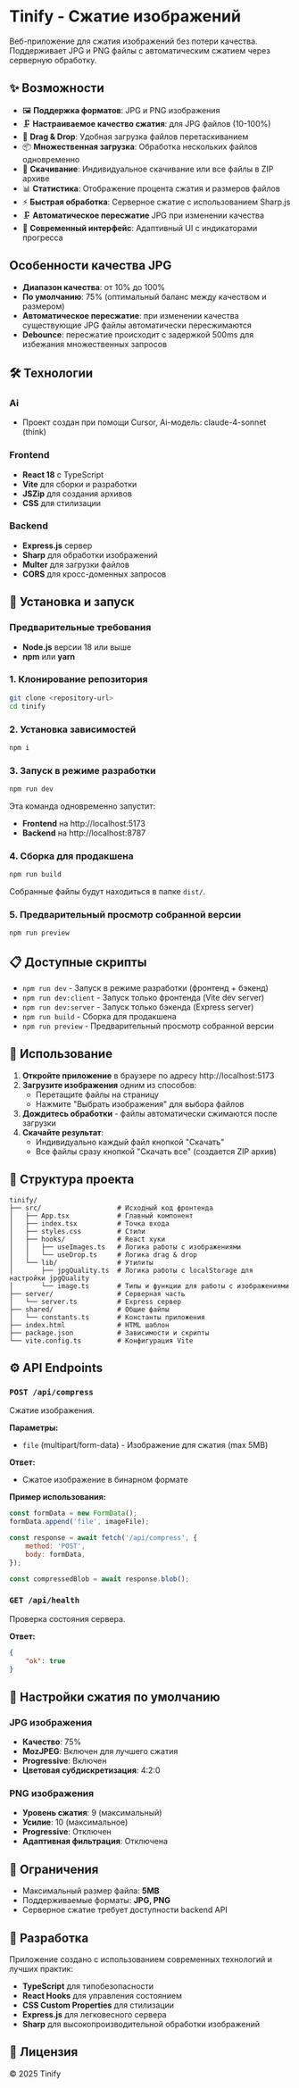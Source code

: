 # Tinify - Сжатие изображений

Веб-приложение для сжатия изображений без потери качества. Поддерживает JPG и PNG файлы с автоматическим сжатием через серверную обработку.

## ✨ Возможности

-   🖼️ **Поддержка форматов**: JPG и PNG изображения
-   🗜️ **Настраиваемое качество сжатия**: для JPG файлов (10-100%)
-   📁 **Drag & Drop**: Удобная загрузка файлов перетаскиванием
-   📦 **Множественная загрузка**: Обработка нескольких файлов одновременно
-   💾 **Скачивание**: Индивидуальное скачивание или все файлы в ZIP архиве
-   📊 **Статистика**: Отображение процента сжатия и размеров файлов
-   ⚡ **Быстрая обработка**: Серверное сжатие с использованием Sharp.js
-   🗜️ **Автоматическое пересжатие** JPG при изменении качества
-   🎨 **Современный интерфейс**: Адаптивный UI с индикаторами прогресса

## Особенности качества JPG

-   **Диапазон качества**: от 10% до 100%
-   **По умолчанию**: 75% (оптимальный баланс между качеством и размером)
-   **Автоматическое пересжатие**: при изменении качества существующие JPG файлы автоматически пересжимаются
-   **Debounce**: пересжатие происходит с задержкой 500ms для избежания множественных запросов

## 🛠️ Технологии

### Ai

-   Проект создан при помощи Cursor, Ai-модель: claude-4-sonnet (think)

### Frontend

-   **React 18** с TypeScript
-   **Vite** для сборки и разработки
-   **JSZip** для создания архивов
-   **CSS** для стилизации

### Backend

-   **Express.js** сервер
-   **Sharp** для обработки изображений
-   **Multer** для загрузки файлов
-   **CORS** для кросс-доменных запросов

## 🚀 Установка и запуск

### Предварительные требования

-   **Node.js** версии 18 или выше
-   **npm** или **yarn**

### 1. Клонирование репозитория

```bash
git clone <repository-url>
cd tinify
```

### 2. Установка зависимостей

```bash
npm i
```

### 3. Запуск в режиме разработки

```bash
npm run dev
```

Эта команда одновременно запустит:

-   **Frontend** на http://localhost:5173
-   **Backend** на http://localhost:8787

### 4. Сборка для продакшена

```bash
npm run build
```

Собранные файлы будут находиться в папке `dist/`.

### 5. Предварительный просмотр собранной версии

```bash
npm run preview
```

## 📋 Доступные скрипты

-   `npm run dev` - Запуск в режиме разработки (фронтенд + бэкенд)
-   `npm run dev:client` - Запуск только фронтенда (Vite dev server)
-   `npm run dev:server` - Запуск только бэкенда (Express server)
-   `npm run build` - Сборка для продакшена
-   `npm run preview` - Предварительный просмотр собранной версии

## 🎯 Использование

1. **Откройте приложение** в браузере по адресу http://localhost:5173
2. **Загрузите изображения** одним из способов:
    - Перетащите файлы на страницу
    - Нажмите "Выбрать изображения" для выбора файлов
3. **Дождитесь обработки** - файлы автоматически сжимаются после загрузки
4. **Скачайте результат**:
    - Индивидуально каждый файл кнопкой "Скачать"
    - Все файлы сразу кнопкой "Скачать все" (создается ZIP архив)

## 📁 Структура проекта

```
tinify/
├── src/                   # Исходный код фронтенда
│   ├── App.tsx            # Главный компонент
│   ├── index.tsx          # Точка входа
│   ├── styles.css         # Стили
│   ├── hooks/             # React хуки
│   │   ├── useImages.ts   # Логика работы с изображениями
│   │   └── useDrop.ts     # Логика drag & drop
│   └── lib/               # Утилиты
│       ├── jpgQuality.ts  # Логика работы с localStorage для настройки jpgQuality
│       └── image.ts       # Типы и функции для работы с изображениями
├── server/                # Серверная часть
│   └── server.ts          # Express сервер
├── shared/                # Общие файлы
│   └── constants.ts       # Константы приложения
├── index.html             # HTML шаблон
├── package.json           # Зависимости и скрипты
└── vite.config.ts         # Конфигурация Vite
```

## ⚙️ API Endpoints

### `POST /api/compress`

Сжатие изображения.

**Параметры:**

-   `file` (multipart/form-data) - Изображение для сжатия (max 5MB)

**Ответ:**

-   Сжатое изображение в бинарном формате

**Пример использования:**

```javascript
const formData = new FormData();
formData.append('file', imageFile);

const response = await fetch('/api/compress', {
    method: 'POST',
    body: formData,
});

const compressedBlob = await response.blob();
```

### `GET /api/health`

Проверка состояния сервера.

**Ответ:**

```json
{
    "ok": true
}
```

## 🔧 Настройки сжатия по умолчанию

### JPG изображения

-   **Качество**: 75%
-   **MozJPEG**: Включен для лучшего сжатия
-   **Progressive**: Включен
-   **Цветовая субдискретизация**: 4:2:0

### PNG изображения

-   **Уровень сжатия**: 9 (максимальный)
-   **Усилие**: 10 (максимальное)
-   **Progressive**: Отключен
-   **Адаптивная фильтрация**: Отключена

## 🚨 Ограничения

-   Максимальный размер файла: **5MB**
-   Поддерживаемые форматы: **JPG, PNG**
-   Серверное сжатие требует доступности backend API

## 🤝 Разработка

Приложение создано с использованием современных технологий и лучших практик:

-   **TypeScript** для типобезопасности
-   **React Hooks** для управления состоянием
-   **CSS Custom Properties** для стилизации
-   **Express.js** для легковесного сервера
-   **Sharp** для высокопроизводительной обработки изображений

## 📝 Лицензия

© 2025 Tinify
